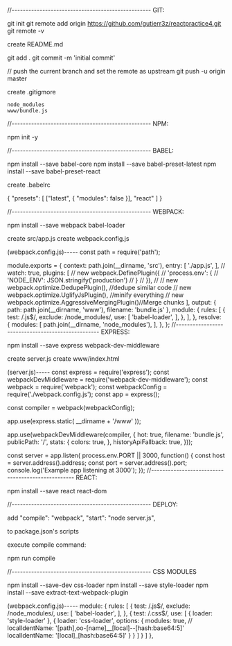 
//--------------------------------------------------
GIT:

git init
git remote add origin https://github.com/gutierr3z/reactpractice4.git
git remote -v

create README.md

git add .
git commit -m 'initial commit'

// push the current branch and set the remote as upstream
git push -u origin master

create .gitigmore

    node_modules
    www/bundle.js

//--------------------------------------------------
NPM:

npm init -y

//--------------------------------------------------
BABEL:

npm install --save babel-core
npm install --save babel-preset-latest
npm install --save babel-preset-react

create .babelrc

{
    "presets": [
        ["latest", { "modules": false }],
        "react"
    ]
}

//--------------------------------------------------
WEBPACK:

npm install --save webpack babel-loader

create src/app.js
create webpack.config.js



(webpack.config.js)-----
const path = require('path');

module.exports = {
 context: path.join(__dirname, 'src'),
 entry: [
   './app.js',
 ],
 //  watch: true,
 plugins: [
  // new webpack.DefinePlugin({
  //   'process.env': {
  //     'NODE_ENV': JSON.stringify('production')
  //   }
  // }),
  // // new webpack.optimize.DedupePlugin(), //dedupe similar code 
  // new webpack.optimize.UglifyJsPlugin(), //minify everything
  // new webpack.optimize.AggressiveMergingPlugin()//Merge chunks
 ],
 output: {
   path: path.join(__dirname, 'www'),
   filename: 'bundle.js'
 },
 module: {
   rules: [
     {
       test: /\.js$/,
       exclude: /node_modules/,
       use: [
         'babel-loader',
       ],
     },
   ],
 },
 resolve: {
   modules: [
     path.join(__dirname, 'node_modules'),
   ],
 },
};
//--------------------------------------------------
EXPRESS:

npm install --save express webpack-dev-middleware

create server.js
create www/index.html

(server.js)-----
const express = require('express');
const webpackDevMiddleware = require('webpack-dev-middleware');
const webpack = require('webpack');
const webpackConfig = require('./webpack.config.js');
const app = express();
 
const compiler = webpack(webpackConfig);

app.use(express.static( __dirname + '/www' ));
 
app.use(webpackDevMiddleware(compiler, {
  hot: true,
  filename: 'bundle.js',
  publicPath: '/',
  stats: {
    colors: true,
  },
  historyApiFallback: true,
}));

const server = app.listen( process.env.PORT || 3000, function() {
  const host = server.address().address;
  const port = server.address().port;
  console.log('Example app listening at 3000');
});
//--------------------------------------------------
REACT:

npm install --save react react-dom

//--------------------------------------------------
DEPLOY:

add 
    "compile": "webpack", 
    "start": "node server.js",

to package.json's scripts

execute compile command:

npm run compile

//--------------------------------------------------
CSS MODULES

npm install --save-dev css-loader
npm install --save style-loader
npm install --save extract-text-webpack-plugin

(webpack.config.js)-----
module: {
   rules: [
     {
       test: /\.js$/,
       exclude: /node_modules/,
       use: [
         'babel-loader',
       ],
     },
     {
       test: /\.css$/,
       use: [
         {
           loader: 'style-loader'
         },
         {
          loader: 'css-loader',
          options: {
            modules: true,
            // localIdentName: '[path],oo-[name]__[local]--[hash:base64:5]'
            localIdentName: '[local]_[hash:base64:5]'
          }
        }
       ]
     }
   ]
 },